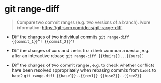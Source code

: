 # git range-diff
> Compare two commit ranges (e.g. two versions of a branch).
> More information: <https://git-scm.com/docs/git-range-diff>.

- Diff the changes of two individual commits
`git range-diff {{commit_1}}^! {{commit_2}}^!`

- Diff the changes of ours and theirs from their common ancestor, e.g. after an interactive rebase
`git range-diff {{theirs}}...{{ours}}`

- Diff the changes of two commit ranges, e.g. to check whether conflicts have been resolved appropriately when rebasing commits from `base1` to `base2`
`git range-diff {{base1}}..{{rev1}} {{base2}}..{{rev2}}`

